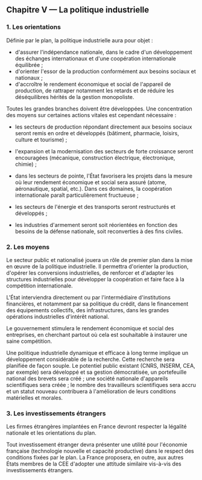## Chapitre V — La politique industrielle

### 1. Les orientations

Définie par le plan, la politique industrielle aura pour objet :

- d'assurer l'indépendance nationale, dans le cadre d'un développement des
  échanges internationaux et d'une coopération internationale équilibrée ;
- d'orienter l'essor de la production conformément aux besoins sociaux et
  nationaux ;
- d'accroître le rendement économique et social de l'appareil de production,
  de rattraper notamment les retards et de réduire les déséquilibres hérités
  de la gestion monopoliste.

Toutes les grandes branches doivent être développées. Une concentration des
moyens sur certaines actions vitales est cependant nécessaire :

- les secteurs de production répondant directement aux besoins sociaux seront
  remis en ordre et développés (bâtiment, pharmacie, loisirs, culture et
  tourisme) ;

- l'expansion et la modernisation des secteurs de forte croissance seront
  encouragées (mécanique, construction électrique, électronique, chimie) ;

- dans les secteurs de pointe, l'État favorisera les projets dans la mesure où
  leur rendement économique et social sera assuré (atome, aéronautique,
  spatial, etc.). Dans ces domaines, la coopération internationale paraît
  particulièrement fructueuse ;

- les secteurs de l'énergie et des transports seront restructurés et
  développés ;

- les industries d'armement seront soit réorientées en fonction des besoins de
  la défense nationale, soit reconverties à des fins civiles.

### 2. Les moyens

Le secteur public et nationalisé jouera un rôle de premier plan dans la mise
en œuvre de la politique industrielle. Il permettra d'orienter la production,
d'opérer les conversions industrielles, de renforcer et d'adapter les
structures industrielles pour développer la coopération et faire face à la
compétition internationale.

L'État interviendra directement ou par l'intermédiaire d'institutions
financières, et notamment par sa politique du crédit, dans le financement des
équipements collectifs, des infrastructures, dans les grandes opérations
industrielles d'intérêt national.

Le gouvernement stimulera le rendement économique et social des entreprises,
en cherchant partout où cela est souhaitable à instaurer une saine
compétition.

Une politique industrielle dynamique et efficace à long terme implique un
développement considérable de la recherche. Cette recherche sera planifiée de
façon souple. Le potentiel public existant (CNRS, INSERM, CEA, par exemple)
sera développé et sa gestion démocratisée, un portefeuille national des
brevets sera créé ; une société nationale d'appareils scientifiques sera
créée ; le nombre des travailleurs scientifiques sera accru et un statut
nouveau contribuera à l'amélioration de leurs conditions matérielles et
morales.

### 3. Les investissements étrangers

Les firmes étrangères implantées en France devront respecter la légalité
nationale et les orientations du plan.

Tout investissement étranger devra présenter une utilité pour l'économie
française (technologie nouvelle et capacité productive) dans le respect des
conditions fixées par le plan. La France proposera, en outre, aux autres États
membres de la CEE d'adopter une attitude similaire vis-à-vis des
investissements étrangers.
